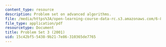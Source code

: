 ```yaml
---
content_type: resource
description: Problem set on advanced algorithms.
file: /media/https%3A/open-learning-course-data-rc.s3.amazonaws.com/6-854j-advanced-algorithms-fall-2008/15c42bf554389b217e86310365de7765_homework3.pdf
file_type: application/pdf
resourcetype: Document
title: Problem Set 3 (2001)
uid: 15c42bf5-5438-9b21-7e86-310365de7765
---
```

